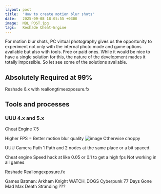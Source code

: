 ```yaml
---
layout: post
title:  "How to create motion blur shots"
date:   2025-09-08 18:05:55 +0300
image:  MBL_POST.jpg
tags:   Reshade Cheat-Engine
---
```


For motion blur shots, PC virtual photography gives us the opportunity to experiment not only with the internal photo mode and game options available but also with tools. Free or paid ones. 
While it would be nice to have a single solution for this, the nature of the development mades it totally impossible. So let see some of the solutions available. 

## Absolutely Required at 99%
Reshade 6.x with reallongtimeexposure.fx

## Tools and processes
### UUU 4.x and 5.x

Cheat Engine 7.5

Higher FPS = Better motion blur quality
![image](https://github.com/user-attachments/assets/b5dc41bf-458a-4b98-b598-5cd8a31f32ef)
Otherwise choppy 

UUU Camera Path
1 Path and 2 nodes at the same place or a bit spaced.

Cheat engine
Speed hack at like 0.05 or 0.1 to get a high fps
Not working in all games

Reshade 
Reallongexposure.fx 

Games
Batman: Arkham Knight
WATCH_DOGS
Cyberpunk 77
Days Gone
Mad Max
Death Stranding ???
